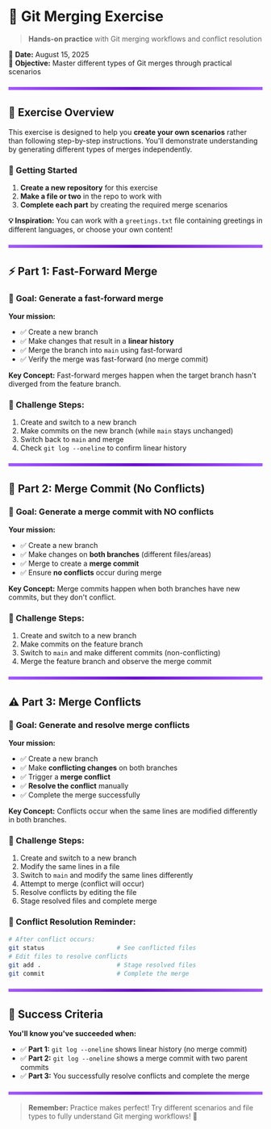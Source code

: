 # 🔀 Git Merging Exercise

> **Hands-on practice** with Git merging workflows and conflict resolution

📅 **Date:** August 15, 2025  
🎯 **Objective:** Master different types of Git merges through practical scenarios

<img src="../purple-divisor.svg" width="100%" height="6" alt="Purple divider">

## 📝 Exercise Overview

This exercise is designed to help you **create your own scenarios** rather than following step-by-step instructions. You'll demonstrate understanding by generating different types of merges independently.

### 🚀 Getting Started

1. **Create a new repository** for this exercise
2. **Make a file or two** in the repo to work with
3. **Complete each part** by creating the required merge scenarios

**💡 Inspiration:** You can work with a `greetings.txt` file containing greetings in different languages, or choose your own content!

<img src="../purple-divisor.svg" width="100%" height="6" alt="Purple divider">

## ⚡ Part 1: Fast-Forward Merge

### 🎯 **Goal:** Generate a fast-forward merge

**Your mission:**
- ✅ Create a new branch
- ✅ Make changes that result in a **linear history**
- ✅ Merge the branch into `main` using fast-forward
- ✅ Verify the merge was fast-forward (no merge commit)

**Key Concept:** Fast-forward merges happen when the target branch hasn't diverged from the feature branch.

### 🧪 Challenge Steps:
1. Create and switch to a new branch
2. Make commits on the new branch (while `main` stays unchanged)
3. Switch back to `main` and merge
4. Check `git log --oneline` to confirm linear history

<img src="../purple-divisor.svg" width="100%" height="6" alt="Purple divider">

## 🔗 Part 2: Merge Commit (No Conflicts)

### 🎯 **Goal:** Generate a merge commit with NO conflicts

**Your mission:**
- ✅ Create a new branch
- ✅ Make changes on **both branches** (different files/areas)
- ✅ Merge to create a **merge commit**
- ✅ Ensure **no conflicts** occur during merge

**Key Concept:** Merge commits happen when both branches have new commits, but they don't conflict.

### 🧪 Challenge Steps:
1. Create and switch to a new branch
2. Make commits on the feature branch
3. Switch to `main` and make different commits (non-conflicting)
4. Merge the feature branch and observe the merge commit

<img src="../purple-divisor.svg" width="100%" height="6" alt="Purple divider">

## ⚠️ Part 3: Merge Conflicts

### 🎯 **Goal:** Generate and resolve merge conflicts

**Your mission:**
- ✅ Create a new branch
- ✅ Make **conflicting changes** on both branches
- ✅ Trigger a **merge conflict**
- ✅ **Resolve the conflict** manually
- ✅ Complete the merge successfully

**Key Concept:** Conflicts occur when the same lines are modified differently in both branches.

### 🧪 Challenge Steps:
1. Create and switch to a new branch
2. Modify the same lines in a file
3. Switch to `main` and modify the same lines differently
4. Attempt to merge (conflict will occur)
5. Resolve conflicts by editing the file
6. Stage resolved files and complete merge

### 🔧 Conflict Resolution Reminder:
```bash
# After conflict occurs:
git status                    # See conflicted files
# Edit files to resolve conflicts
git add .                     # Stage resolved files
git commit                    # Complete the merge
```

<img src="../purple-divisor.svg" width="100%" height="6" alt="Purple divider">

## 🎯 Success Criteria

**You'll know you've succeeded when:**
- ✅ **Part 1:** `git log --oneline` shows linear history (no merge commit)
- ✅ **Part 2:** `git log --oneline` shows a merge commit with two parent commits
- ✅ **Part 3:** You successfully resolve conflicts and complete the merge

<img src="../purple-divisor.svg" width="100%" height="6" alt="Purple divider">

> **Remember:** Practice makes perfect! Try different scenarios and file types to fully understand Git merging workflows! 🚀